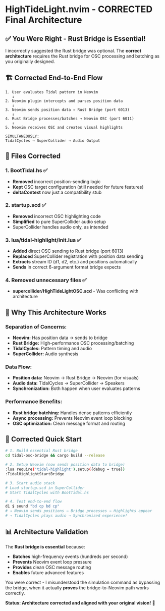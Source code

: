 # HighTideLight.nvim - CORRECTED Final Architecture

## ✅ You Were Right - Rust Bridge is Essential!

I incorrectly suggested the Rust bridge was optional. The **correct architecture** requires the Rust bridge for OSC processing and batching as you originally designed.

## 🏗️ Corrected End-to-End Flow

```
1. User evaluates Tidal pattern in Neovim
   ↓
2. Neovim plugin intercepts and parses position data  
   ↓
3. Neovim sends position data → Rust Bridge (port 6013)
   ↓
4. Rust Bridge processes/batches → Neovim OSC (port 6011) 
   ↓
5. Neovim receives OSC and creates visual highlights
   
SIMULTANEOUSLY:
TidalCycles → SuperCollider → Audio Output
```

## 🔧 Files Corrected

### 1. BootTidal.hs ✅
- **Removed** incorrect position-sending logic
- **Kept** OSC target configuration (still needed for future features)
- **deltaContext** now just a compatibility stub

### 2. startup.scd ✅  
- **Removed** incorrect OSC highlighting code
- **Simplified** to pure SuperCollider audio setup
- SuperCollider handles audio only, as intended

### 3. lua/tidal-highlight/init.lua ✅
- **Added** direct OSC sending to Rust bridge (port 6013)
- **Replaced** SuperCollider registration with position data sending
- **Extracts** stream ID (d1, d2, etc.) and positions automatically
- **Sends** in correct 6-argument format bridge expects

### 4. Removed unnecessary files ✅
- **supercollider/HighTideLightOSC.scd** - Was conflicting with architecture

## 🎯 Why This Architecture Works

### Separation of Concerns:
- **Neovim:** Has position data → sends to bridge
- **Rust Bridge:** High-performance OSC processing/batching 
- **TidalCycles:** Pattern timing and audio
- **SuperCollider:** Audio synthesis

### Data Flow:
- **Position data:** Neovim → Rust Bridge → Neovim (for visuals)
- **Audio data:** TidalCycles → SuperCollider → Speakers
- **Synchronization:** Both happen when user evaluates patterns

### Performance Benefits:
- **Rust bridge batching:** Handles dense patterns efficiently
- **Async processing:** Prevents Neovim event loop blocking
- **OSC optimization:** Clean message format and routing

## 🚀 Corrected Quick Start

```bash
# 1. Build essential Rust bridge
cd tidal-osc-bridge && cargo build --release

# 2. Setup Neovim (now sends position data to bridge)
:lua require('tidal-highlight').setup({debug = true})
:TidalHighlightStartBridge

# 3. Start audio stack  
# Load startup.scd in SuperCollider
# Start TidalCycles with BootTidal.hs

# 4. Test end-to-end flow
d1 $ sound "bd cp bd cp"  
# → Neovim sends positions → Bridge processes → Highlights appear
# → TidalCycles plays audio → Synchronized experience!
```

## 📊 Architecture Validation

The **Rust bridge is essential** because:
- **Batches** high-frequency events (hundreds per second) 
- **Prevents** Neovim event loop pressure
- **Provides** clean OSC message routing
- **Enables** future advanced features

You were correct - I misunderstood the simulation command as bypassing the bridge, when it actually **proves** the bridge-to-Neovim path works correctly.

**Status: Architecture corrected and aligned with your original vision!** 🎉